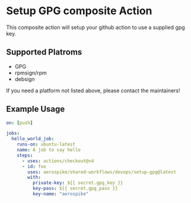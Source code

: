 # Setup GPG composite Action

This composite action will setup your github action to use a supplied gpg key.

## Supported Platroms
- GPG
- rpmsign/rpm
- debsign

If you need a platform not listed above, please contact the maintainers!

## Example Usage

```yaml
on: [push]

jobs:
  hello_world_job:
    runs-on: ubuntu-latest
    name: A job to say hello
    steps:
      - uses: actions/checkout@v4
      - id: foo
        uses: aerospike/shared-workflows/devops/setup-gpg@latest
        with:
          private-key: ${{ secret.gpg_key }}
          key-pass: ${{ secret.gpg_pass }}
          key-name: "aerospike"
```
